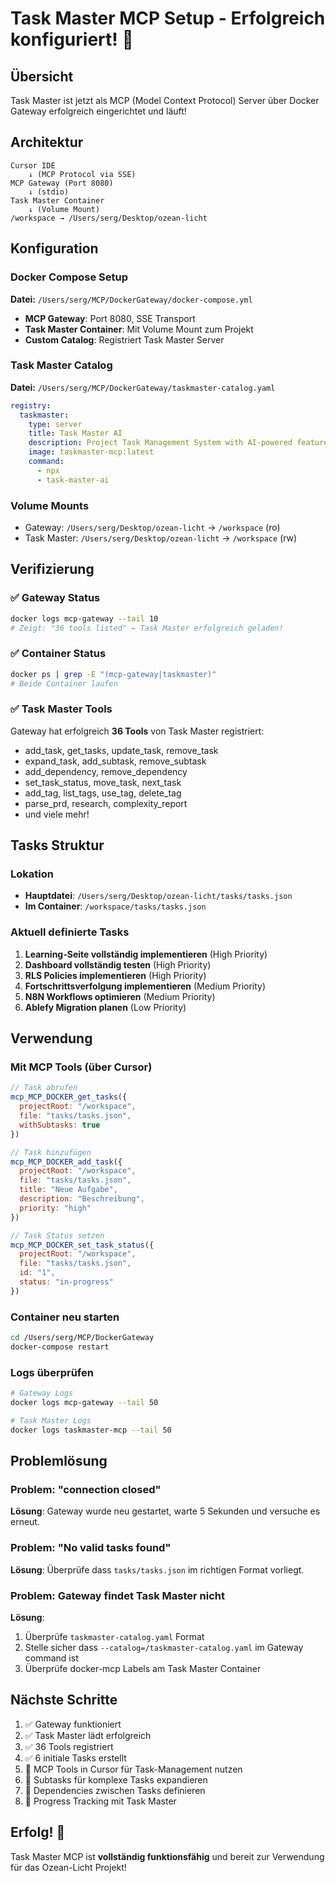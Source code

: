 # Task Master MCP Setup - Erfolgreich konfiguriert! 🎉

## Übersicht
Task Master ist jetzt als MCP (Model Context Protocol) Server über Docker Gateway erfolgreich eingerichtet und läuft!

## Architektur

```
Cursor IDE
    ↓ (MCP Protocol via SSE)
MCP Gateway (Port 8080)
    ↓ (stdio)
Task Master Container
    ↓ (Volume Mount)
/workspace → /Users/serg/Desktop/ozean-licht
```

## Konfiguration

### Docker Compose Setup
**Datei:** `/Users/serg/MCP/DockerGateway/docker-compose.yml`

- **MCP Gateway**: Port 8080, SSE Transport
- **Task Master Container**: Mit Volume Mount zum Projekt
- **Custom Catalog**: Registriert Task Master Server

### Task Master Catalog
**Datei:** `/Users/serg/MCP/DockerGateway/taskmaster-catalog.yaml`

```yaml
registry:
  taskmaster:
    type: server
    title: Task Master AI
    description: Project Task Management System with AI-powered features
    image: taskmaster-mcp:latest
    command:
      - npx
      - task-master-ai
```

### Volume Mounts
- Gateway: `/Users/serg/Desktop/ozean-licht` → `/workspace` (ro)
- Task Master: `/Users/serg/Desktop/ozean-licht` → `/workspace` (rw)

## Verifizierung

### ✅ Gateway Status
```bash
docker logs mcp-gateway --tail 10
# Zeigt: "36 tools listed" ← Task Master erfolgreich geladen!
```

### ✅ Container Status
```bash
docker ps | grep -E "(mcp-gateway|taskmaster)"
# Beide Container laufen
```

### ✅ Task Master Tools
Gateway hat erfolgreich **36 Tools** von Task Master registriert:
- add_task, get_tasks, update_task, remove_task
- expand_task, add_subtask, remove_subtask
- add_dependency, remove_dependency
- set_task_status, move_task, next_task
- add_tag, list_tags, use_tag, delete_tag
- parse_prd, research, complexity_report
- und viele mehr!

## Tasks Struktur

### Lokation
- **Hauptdatei**: `/Users/serg/Desktop/ozean-licht/tasks/tasks.json`
- **Im Container**: `/workspace/tasks/tasks.json`

### Aktuell definierte Tasks
1. **Learning-Seite vollständig implementieren** (High Priority)
2. **Dashboard vollständig testen** (High Priority)
3. **RLS Policies implementieren** (High Priority)
4. **Fortschrittsverfolgung implementieren** (Medium Priority)
5. **N8N Workflows optimieren** (Medium Priority)
6. **Ablefy Migration planen** (Low Priority)

## Verwendung

### Mit MCP Tools (über Cursor)
```javascript
// Task abrufen
mcp_MCP_DOCKER_get_tasks({
  projectRoot: "/workspace",
  file: "tasks/tasks.json",
  withSubtasks: true
})

// Task hinzufügen
mcp_MCP_DOCKER_add_task({
  projectRoot: "/workspace",
  file: "tasks/tasks.json",
  title: "Neue Aufgabe",
  description: "Beschreibung",
  priority: "high"
})

// Task Status setzen
mcp_MCP_DOCKER_set_task_status({
  projectRoot: "/workspace",
  file: "tasks/tasks.json",
  id: "1",
  status: "in-progress"
})
```

### Container neu starten
```bash
cd /Users/serg/MCP/DockerGateway
docker-compose restart
```

### Logs überprüfen
```bash
# Gateway Logs
docker logs mcp-gateway --tail 50

# Task Master Logs
docker logs taskmaster-mcp --tail 50
```

## Problemlösung

### Problem: "connection closed"
**Lösung**: Gateway wurde neu gestartet, warte 5 Sekunden und versuche es erneut.

### Problem: "No valid tasks found"
**Lösung**: Überprüfe dass `tasks/tasks.json` im richtigen Format vorliegt.

### Problem: Gateway findet Task Master nicht
**Lösung**: 
1. Überprüfe `taskmaster-catalog.yaml` Format
2. Stelle sicher dass `--catalog=/taskmaster-catalog.yaml` im Gateway command ist
3. Überprüfe docker-mcp Labels am Task Master Container

## Nächste Schritte

1. ✅ Gateway funktioniert
2. ✅ Task Master lädt erfolgreich
3. ✅ 36 Tools registriert
4. ✅ 6 initiale Tasks erstellt
5. 🔄 MCP Tools in Cursor für Task-Management nutzen
6. 🔄 Subtasks für komplexe Tasks expandieren
7. 🔄 Dependencies zwischen Tasks definieren
8. 🔄 Progress Tracking mit Task Master

## Erfolg! 🚀

Task Master MCP ist **vollständig funktionsfähig** und bereit zur Verwendung für das Ozean-Licht Projekt!

